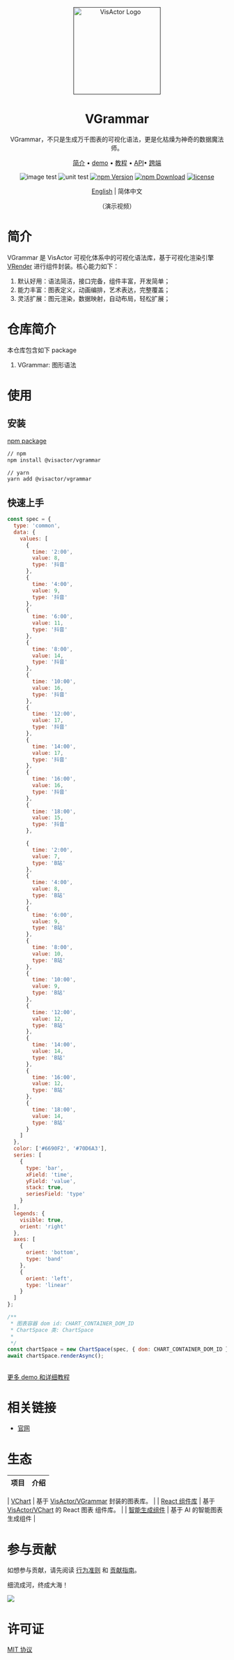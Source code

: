 <div align="center">
  <a href="" target="_blank">
    <img alt="VisActor Logo" width="200" src="https://github.com/VisActor/.github/blob/main/profile/500_200.svg"/>
  </a>
</div>

<div align="center">
  <h1>VGrammar</h1>
</div>

<div align="center">

VGrammar，不只是生成万千图表的可视化语法，更是化枯燥为神奇的数据魔法师。

<p align="center">
  <a href="">简介</a> •
  <a href="">demo</a> •
  <a href="">教程</a> •
  <a href="">API</a>•
  <a href="">跨端</a>
</p>

![image test](https://github.com/visactor/vchart/actions/workflows/bug-server.yml/badge.svg?branch=main)
![unit test](https://github.com/visactor/vchart/actions/workflows/unit-test.yml/badge.svg?branch=main)
[![npm Version](https://img.shields.io/npm/v/@visactor/vgrammar.svg)](https://www.npmjs.com/package/@visactor/vgrammar)
[![npm Download](https://img.shields.io/npm/dm/@visactor/vgrammar.svg)](https://www.npmjs.com/package/@visactor/vgrammar)
[![license](https://img.shields.io/badge/license-MIT-blue.svg)](https://github.com/visactor/vgrammar/blob/main/LICENSE)

</div>

<div align="center">

[English](./README.md) | 简体中文

</div>

<div align="center">

（演示视频）

</div>

# 简介

VGrammar 是 VisActor 可视化体系中的可视化语法库，基于可视化渲染引擎 [VRender](https://github.com/VisActor/VRender) 进行组件封装。核心能力如下：

1. 默认好用：语法简洁，接口完备，组件丰富，开发简单；
2. 能力丰富：图表定义，动画编排，艺术表达，完整覆盖；
3. 灵活扩展：图元渲染，数据映射，自动布局，轻松扩展；

# 仓库简介

本仓库包含如下 package

1. VGrammar: 图形语法

# 使用

## 安装

[npm package](https://www.npmjs.com/package/@visactor/vgrammar)

```bash
// npm
npm install @visactor/vgrammar

// yarn
yarn add @visactor/vgrammar
```

## 快速上手

```javascript
const spec = {
  type: 'common',
  data: {
    values: [
      {
        time: '2:00',
        value: 8,
        type: '抖音'
      },
      {
        time: '4:00',
        value: 9,
        type: '抖音'
      },
      {
        time: '6:00',
        value: 11,
        type: '抖音'
      },
      {
        time: '8:00',
        value: 14,
        type: '抖音'
      },
      {
        time: '10:00',
        value: 16,
        type: '抖音'
      },
      {
        time: '12:00',
        value: 17,
        type: '抖音'
      },
      {
        time: '14:00',
        value: 17,
        type: '抖音'
      },
      {
        time: '16:00',
        value: 16,
        type: '抖音'
      },
      {
        time: '18:00',
        value: 15,
        type: '抖音'
      },

      {
        time: '2:00',
        value: 7,
        type: 'B站'
      },
      {
        time: '4:00',
        value: 8,
        type: 'B站'
      },
      {
        time: '6:00',
        value: 9,
        type: 'B站'
      },
      {
        time: '8:00',
        value: 10,
        type: 'B站'
      },
      {
        time: '10:00',
        value: 9,
        type: 'B站'
      },
      {
        time: '12:00',
        value: 12,
        type: 'B站'
      },
      {
        time: '14:00',
        value: 14,
        type: 'B站'
      },
      {
        time: '16:00',
        value: 12,
        type: 'B站'
      },
      {
        time: '18:00',
        value: 14,
        type: 'B站'
      }
    ]
  },
  color: ['#6690F2', '#70D6A3'],
  series: [
    {
      type: 'bar',
      xField: 'time',
      yField: 'value',
      stack: true,
      seriesField: 'type'
    }
  ],
  legends: {
    visible: true,
    orient: 'right'
  },
  axes: [
    {
      orient: 'bottom',
      type: 'band'
    },
    {
      orient: 'left',
      type: 'linear'
    }
  ]
};

/**
 * 图表容器 dom id: CHART_CONTAINER_DOM_ID
 * ChartSpace 类: ChartSpace
 *
 */
const chartSpace = new ChartSpace(spec, { dom: CHART_CONTAINER_DOM_ID });
await chartSpace.renderAsync();
```

##

[更多 demo 和详细教程](https://visactor.io/vgrammar)

# 相关链接

- [官网](https://visactor.io/vgrammar)

# 生态

| 项目 | 介绍 |
| ---- | ---- |

| [VChart](https://visactor.io/vchart) | 基于 [VisActor/VGrammar](https://visactor.io/vgrammar) 封装的图表库。 |
| [React 组件库](https://visactor.io/react-vgrammar) | 基于 [VisActor/VChart](https://visactor.io/vgrammar) 的 React 图表 组件库。 |
| [智能生成组件](https://visactor.io/ai-vgrammar) | 基于 AI 的智能图表生成组件 |

# 参与贡献

如想参与贡献，请先阅读 [行为准则](./CODE_OF_CONDUCT.md) 和 [贡献指南](./CONTRIBUTING.zh-CN.md)。

细流成河，终成大海！

<a href="https://github.com/visactor/vgrammar/graphs/contributors"><img src="https://contrib.rocks/image?repo=visactor/vgrammar" /></a>

# 许可证

[MIT 协议](./LICENSE)
